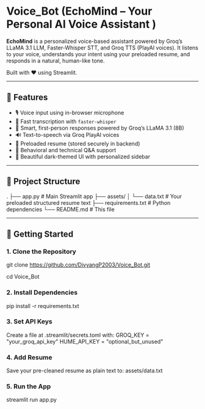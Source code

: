 # Voice_Bot (EchoMind – Your Personal AI Voice Assistant )

**EchoMind** is a personalized voice-based assistant powered by Groq’s LLaMA 3.1 LLM, Faster-Whisper STT, and Groq TTS (PlayAI voices). It listens to your voice, understands your intent using your preloaded resume, and responds in a natural, human-like tone.

Built with ❤️ using Streamlit.

---

## 🎯 Features

- 🎙️ Voice input using in-browser microphone
- 🧠 Fast transcription with `faster-whisper`
- 💬 Smart, first-person responses powered by Groq’s LLaMA 3.1 (8B)
- 🔊 Text-to-speech via Groq PlayAI voices
- 📄 Preloaded resume (stored securely in backend)
- 🧑 Behavioral and technical Q&A support
- 🌙 Beautiful dark-themed UI with personalized sidebar

---

## 📁 Project Structure
.
├── app.py # Main Streamlit app
├── assets/
│ └── data.txt # Your preloaded structured resume text
├── requirements.txt # Python dependencies
└── README.md # This file

---

## 🚀 Getting Started

### 1. Clone the Repository

git clone https://github.com/DivyangP2003/Voice_Bot.git

cd Voice_Bot

### 2. Install Dependencies

pip install -r requirements.txt

### 3. Set API Keys
Create a file at .streamlit/secrets.toml with:
GROQ_KEY = "your_groq_api_key"
HUME_API_KEY = "optional_but_unused"

### 4. Add Resume
Save your pre-cleaned resume as plain text to:
assets/data.txt

### 5. Run the App
streamlit run app.py




